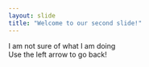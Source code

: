 ```yaml
---
layout: slide
title: "Welcome to our second slide!"
---
```

I am not sure of what I am doing   
Use the left arrow to go back!
